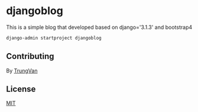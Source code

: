# djangoblog 
This is a simple blog that developed based on django='3.1.3' and bootstrap4

```bash
django-admin startproject djangoblog
```



## Contributing
By [TrungVan](https://www.facebook.com/trungnemo)
## License
[MIT](https://choosealicense.com/licenses/mit/)
